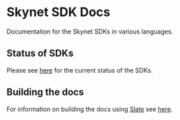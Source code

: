 # Skynet SDK Docs

Documentation for the Skynet SDKs in various languages.

## Status of SDKs

Please see [here](https://hackmd.io/@5HZOdvckTSSTaM7aLUxJ-A/Sk_c3qv6U) for the current status of the SDKs.

## Building the docs

For information on building the docs using [Slate](https://github.com/slatedocs/slate) see [here](https://github.com/slatedocs/slate/wiki#getting-started).
